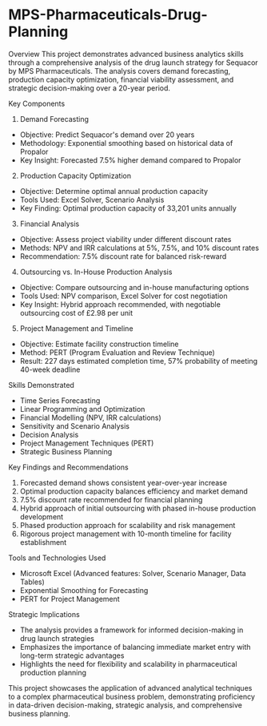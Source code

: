 # MPS-Pharmaceuticals-Drug-Planning

Overview
This project demonstrates advanced business analytics skills through a comprehensive analysis of the drug launch strategy for Sequacor by MPS Pharmaceuticals. The analysis covers demand forecasting, production capacity optimization, financial viability assessment, and strategic decision-making over a 20-year period.

Key Components

1. Demand Forecasting
- Objective: Predict Sequacor's demand over 20 years
- Methodology: Exponential smoothing based on historical data of Propalor
- Key Insight: Forecasted 7.5% higher demand compared to Propalor

2. Production Capacity Optimization
- Objective: Determine optimal annual production capacity
- Tools Used: Excel Solver, Scenario Analysis
- Key Finding: Optimal production capacity of 33,201 units annually

3. Financial Analysis
- Objective: Assess project viability under different discount rates
- Methods: NPV and IRR calculations at 5%, 7.5%, and 10% discount rates
- Recommendation: 7.5% discount rate for balanced risk-reward

4. Outsourcing vs. In-House Production Analysis
- Objective: Compare outsourcing and in-house manufacturing options
- Tools Used: NPV comparison, Excel Solver for cost negotiation
- Key Insight: Hybrid approach recommended, with negotiable outsourcing cost of £2.98 per unit

5. Project Management and Timeline
- Objective: Estimate facility construction timeline
- Method: PERT (Program Evaluation and Review Technique)
- Result: 227 days estimated completion time, 57% probability of meeting 40-week deadline

Skills Demonstrated
- Time Series Forecasting
- Linear Programming and Optimization
- Financial Modelling (NPV, IRR calculations)
- Sensitivity and Scenario Analysis
- Decision Analysis
- Project Management Techniques (PERT)
- Strategic Business Planning

Key Findings and Recommendations
1. Forecasted demand shows consistent year-over-year increase
2. Optimal production capacity balances efficiency and market demand
3. 7.5% discount rate recommended for financial planning
4. Hybrid approach of initial outsourcing with phased in-house production development
5. Phased production approach for scalability and risk management
6. Rigorous project management with 10-month timeline for facility establishment

Tools and Technologies Used
- Microsoft Excel (Advanced features: Solver, Scenario Manager, Data Tables)
- Exponential Smoothing for Forecasting
- PERT for Project Management

Strategic Implications
- The analysis provides a framework for informed decision-making in drug launch strategies
- Emphasizes the importance of balancing immediate market entry with long-term strategic advantages
- Highlights the need for flexibility and scalability in pharmaceutical production planning

This project showcases the application of advanced analytical techniques to a complex pharmaceutical business problem, demonstrating proficiency in data-driven decision-making, strategic analysis, and comprehensive business planning.
